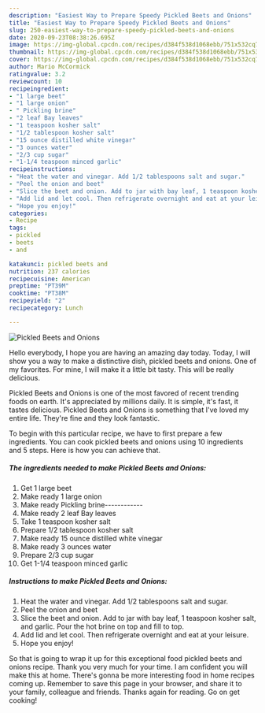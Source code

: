 ```yaml
---
description: "Easiest Way to Prepare Speedy Pickled Beets and Onions"
title: "Easiest Way to Prepare Speedy Pickled Beets and Onions"
slug: 250-easiest-way-to-prepare-speedy-pickled-beets-and-onions
date: 2020-09-23T08:38:26.695Z
image: https://img-global.cpcdn.com/recipes/d384f538d1068ebb/751x532cq70/pickled-beets-and-onions-recipe-main-photo.jpg
thumbnail: https://img-global.cpcdn.com/recipes/d384f538d1068ebb/751x532cq70/pickled-beets-and-onions-recipe-main-photo.jpg
cover: https://img-global.cpcdn.com/recipes/d384f538d1068ebb/751x532cq70/pickled-beets-and-onions-recipe-main-photo.jpg
author: Mario McCormick
ratingvalue: 3.2
reviewcount: 10
recipeingredient:
- "1 large beet"
- "1 large onion"
- " Pickling brine"
- "2 leaf Bay leaves"
- "1 teaspoon kosher salt"
- "1/2 tablespoon kosher salt"
- "15 ounce distilled white vinegar"
- "3 ounces water"
- "2/3 cup sugar"
- "1-1/4 teaspoon minced garlic"
recipeinstructions:
- "Heat the water and vinegar. Add 1/2 tablespoons salt and sugar."
- "Peel the onion and beet"
- "Slice the beet and onion. Add to jar with bay leaf, 1 teaspoon kosher salt, and garlic. Pour the hot brine on top and fill to top."
- "Add lid and let cool. Then refrigerate overnight and eat at your leisure."
- "Hope you enjoy!"
categories:
- Recipe
tags:
- pickled
- beets
- and

katakunci: pickled beets and 
nutrition: 237 calories
recipecuisine: American
preptime: "PT39M"
cooktime: "PT38M"
recipeyield: "2"
recipecategory: Lunch

---
```



![Pickled Beets and Onions](https://img-global.cpcdn.com/recipes/d384f538d1068ebb/751x532cq70/pickled-beets-and-onions-recipe-main-photo.jpg)

Hello everybody, I hope you are having an amazing day today. Today, I will show you a way to make a distinctive dish, pickled beets and onions. One of my favorites. For mine, I will make it a little bit tasty. This will be really delicious.

Pickled Beets and Onions is one of the most favored of recent trending foods on earth. It's appreciated by millions daily. It is simple, it's fast, it tastes delicious. Pickled Beets and Onions is something that I've loved my entire life. They're fine and they look fantastic.




To begin with this particular recipe, we have to first prepare a few ingredients. You can cook pickled beets and onions using 10 ingredients and 5 steps. Here is how you can achieve that.

<!--inarticleads1-->

##### The ingredients needed to make Pickled Beets and Onions:

1. Get 1 large beet
1. Make ready 1 large onion
1. Make ready  Pickling brine------------
1. Make ready 2 leaf Bay leaves
1. Take 1 teaspoon kosher salt
1. Prepare 1/2 tablespoon kosher salt
1. Make ready 15 ounce distilled white vinegar
1. Make ready 3 ounces water
1. Prepare 2/3 cup sugar
1. Get 1-1/4 teaspoon minced garlic




<!--inarticleads2-->

##### Instructions to make Pickled Beets and Onions:

1. Heat the water and vinegar. Add 1/2 tablespoons salt and sugar.
1. Peel the onion and beet
1. Slice the beet and onion. Add to jar with bay leaf, 1 teaspoon kosher salt, and garlic. Pour the hot brine on top and fill to top.
1. Add lid and let cool. Then refrigerate overnight and eat at your leisure.
1. Hope you enjoy!




So that is going to wrap it up for this exceptional food pickled beets and onions recipe. Thank you very much for your time. I am confident you will make this at home. There's gonna be more interesting food in home recipes coming up. Remember to save this page in your browser, and share it to your family, colleague and friends. Thanks again for reading. Go on get cooking!
